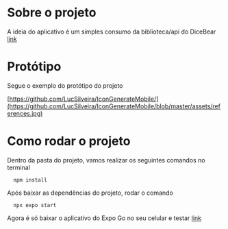 # Sobre o projeto

A ideia do aplicativo é um simples consumo da biblioteca/api do DiceBear [link](https://www.dicebear.com/)

# Protótipo

Segue o exemplo do protótipo do projeto

[https://github.com/LucSilveira/IconGenerateMobile/](https://github.com/LucSilveira/IconGenerateMobile/blob/master/assets/references.jpg)

# Como rodar o projeto

Dentro da pasta do projeto, vamos realizar os seguintes comandos no terminal
```
  npm install
```

Após baixar as dependências do projeto, rodar o comando
```
  npx expo start
```

Agora é só baixar o aplicativo do Expo Go no seu celular e testar [link](https://expo.dev/go)
